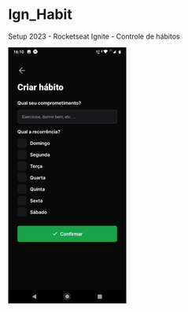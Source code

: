 # Ign_Habit
Setup 2023 - Rocketseat Ignite - Controle de hábitos 


![criacao_de_habito](https://github.com/JsnEvt/Ign_Habit/blob/main/img/mobile_cad_habit240x520.png)

